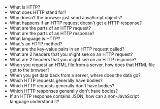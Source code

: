 * What is HTTP?
* What does HTTP stand for?
* Why doesn't the browser just send JavaScript objects?
* What happens if an HTTP request doesn't get a HTTP response?
* What are the parts of an HTTP request?
* What are the parts of an HTTP response?
* What language is HTTP?
* What's an HTTP method?
* What are the key-value pairs in an HTTP request called?
* What are 2 headers that you might see on an HTTP request?
* What are 2 headers that you might see on an HTTP response?
* When you request an HTML file from a server, how does that HTML file get to the browser?
* When you get data back from a server, where does the data go?
* Which HTTP requests generally have bodies?
* Which HTTP requests generally don't have bodies?
* Which HTTP responses generally don't have bodies?
* If an HTTP response contains JSON, how can a non-JavaScript language understand it?
